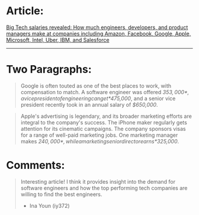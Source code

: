 # Article:

[Big Tech salaries revealed: How much engineers, developers, and product managers make at companies including Amazon, Facebook, Google, Apple, Microsoft, Intel, Uber, IBM, and Salesforce](https://www.businessinsider.com/tech-engineer-developer-salary-google-amazon-microsoft-ibm-apple-intel-2021-6)

---

# Two Paragraphs:

> Google is often touted as one of the best places to work, with compensation to match.
A software engineer was offered *$353,000*, a vice president of engineering can get *$475,000*, and a senior vice president recently took in an annual salary of *$650,000*.

> Apple's advertising is legendary, and its broader marketing efforts are integral to the company's success. The iPhone maker regularly gets attention for its cinematic campaigns.
The company sponsors visas for a range of well-paid marketing jobs. One marketing manager makes *$240,000*, while a marketing senior director earns *$325,000*.

# Comments:

> Interesting article! I think it provides insight into the demand for software engineers and how the top performing tech companies are willing to find the best engineers.
> - Ina Youn (iy372)
